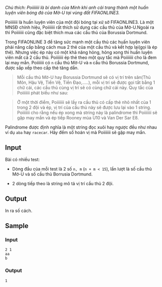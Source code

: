*Chú thích: Poiiiiiii là bí danh của Minh khi anh cải trang thành một huấn luyện viên bóng đá của Mờ-U tại vùng đất FIFAONLINE3.*

Poiiiiiii là huấn luyện viên của một đội bóng tại xứ sở FIFAONLINE3. Là một MNSĐ chính hiệu, Poiiiiiii rất thích sử dụng các cầu thủ của Mờ-U.Ngoài ra thì Poiiiiiii cũng đặc biệt thích mua các cầu thủ của Borussia Dortmund.

Trong FIFAONLINE 3 để tăng sức mạnh một cầu thủ các huấn luyện viên phải nâng cấp bằng cách mua 2 thẻ của một cầu thủ và kết hợp lại(gọi là ép thẻ). Nhưng việc ép này có một khả năng hỏng, hỏng xong thì huấn luyện viên mất cả 2 cầu thủ. Poiiiiiii ép thẻ theo một quy tắc mà Poiiiiiii cho là đem lại may mắn. Poiiiiiii có `n` cầu thủ Mờ-U và `m` cầu thủ Borussia Dortmund, được sắp xếp theo cấp thẻ tăng dần.

> Mỗi cầu thủ Mờ-U hay Borussia Dortmund sẽ có vị trí trên sân(Thủ Môn, Hậu Vệ, Tiền Vệ, Tiền Đạo,.....), mỗi vị trí sẽ được gọi tắt bằng 1 chữ cái, các cầu thủ cùng vị trí sẽ có cùng chữ cái này. Quy tắc của Poiiiiiii phát biểu như sau:

> Ở một thời điểm, Poiiiiiii sẽ lấy ra cầu thủ có cấp thẻ nhỏ nhất của 1 trong 2 đội và ép, vị trí của cầu thủ này sẽ được lưu lại vào 1 string. Poiiiiiii cho rằng nếu ép xong mà string này là palindrome thì Poiiiiiii sẽ gặp may mắn và ép tiếp Rooney mùa U10 và Van Der Sar E8.

Palindrome được định nghĩa là một string đọc xuôi hay ngược đều như nhau ví dụ `aba` hay `racecar`. Hãy đếm số hoán vị mà Poiiiiiii sẽ gặp may mắn.

## Input

Bài có nhiều test:

 - Dòng đầu của mỗi test là 2 số `n, m` (`n + m < 15`), lần lượt là số cầu thủ Mờ-U và số cầu thủ Borrusia Dortmund.

 - 2 dòng tiếp theo là string mô tả vị trí cầu thủ 2 đội.

## Output

In ra số cách.

## Sample

### Input
```
2 1
aa
b
```

### Output
```
1
```
